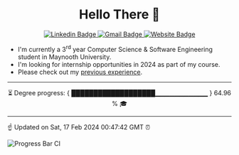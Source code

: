 <h1 align="center"> Hello There 👋 </h1>

<p align="center">
  <a href="https://www.linkedin.com/in/Tony-Callaghan/">
    <img src="https://img.shields.io/badge/-%20Tony%20Callaghan-0072b1?style=flat&logo=Linkedin&logoColor=white&link=https://www.linkedin.com/in/Tony-Callaghan/" alt="Linkedin Badge">
  </a>
  <a href="mailto:a.tc.callaghan@gmail.com">
    <img src="https://img.shields.io/badge/-a.tc.callaghan@gmail.com-c14438?style=flat&logo=Gmail&logoColor=white&link=mailto:a.tc.callaghan@gmail.com" alt="Gmail Badge">
  </a>
  <a href="https://hellotony.me">
    <img src="https://img.shields.io/badge/-HelloTony.me-22333d?style=flat&logo=nodered&logoColor=43f0c7&link=https://hellotony.me" alt="Website Badge">
  </a>
</p>

- I'm currently a 3<sup>rd</sup> year Computer Science & Software Engineering student in Maynooth University. 
- I'm looking for internship opportunities in 2024 as part of my course. 
- Please check out my [previous experience](https://hellotony.me/Docs/Tony_Callaghan_CV.pdf).

---

<p align="center">
⏳ Degree progress: { ███████████████████▁▁▁▁▁▁▁▁▁▁▁ } 64.96 % 🎓
</p>

---

☝️ Updated on Sat, 17 Feb 2024 00:47:42 GMT ⏰

![Progress Bar CI](https://github.com/TonyCallaghan/TonyCallaghan/workflows/Progress%20Bar%20CI/badge.svg)

